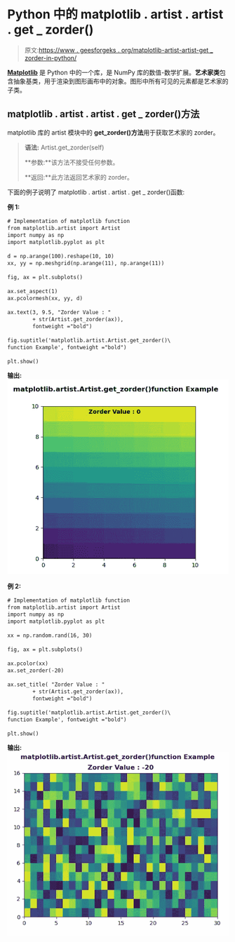# Python 中的 matplotlib . artist . artist . get _ zorder()

> 原文:[https://www . geesforgeks . org/matplotlib-artist-artist-get _ zorder-in-python/](https://www.geeksforgeeks.org/matplotlib-artist-artist-get_zorder-in-python/)

**[Matplotlib](https://www.geeksforgeeks.org/python-introduction-matplotlib/)** 是 Python 中的一个库，是 NumPy 库的数值-数学扩展。**艺术家类**包含抽象基类，用于渲染到图形画布中的对象。图形中所有可见的元素都是艺术家的子类。

## matplotlib . artist . artist . get _ zorder()方法

matplotlib 库的 artist 模块中的 **get_zorder()方法**用于获取艺术家的 zorder。

> **语法:** Artist.get_zorder(self)
> 
> **参数:**该方法不接受任何参数。
> 
> **返回:**此方法返回艺术家的 zorder。

下面的例子说明了 matplotlib . artist . artist . get _ zorder()函数:

**例 1:**

```
# Implementation of matplotlib function
from matplotlib.artist import Artist  
import numpy as np 
import matplotlib.pyplot as plt 

d = np.arange(100).reshape(10, 10) 
xx, yy = np.meshgrid(np.arange(11), np.arange(11)) 

fig, ax = plt.subplots() 

ax.set_aspect(1) 
ax.pcolormesh(xx, yy, d) 

ax.text(3, 9.5, "Zorder Value : "
        + str(Artist.get_zorder(ax)), 
        fontweight ="bold") 

fig.suptitle('matplotlib.artist.Artist.get_zorder()\
function Example', fontweight ="bold") 

plt.show()
```

**输出:**
![](img/d39067448cdc5cb3101ba2ac57e06d81.png)

**例 2:**

```
# Implementation of matplotlib function
from matplotlib.artist import Artist  
import numpy as np 
import matplotlib.pyplot as plt 

xx = np.random.rand(16, 30) 

fig, ax = plt.subplots() 

ax.pcolor(xx) 
ax.set_zorder(-20) 

ax.set_title( "Zorder Value : "
        + str(Artist.get_zorder(ax)), 
        fontweight ="bold") 

fig.suptitle('matplotlib.artist.Artist.get_zorder()\
function Example', fontweight ="bold") 

plt.show()
```

**输出:**
![](img/0328ed22ac431113743c4ef7e7a533f4.png)
